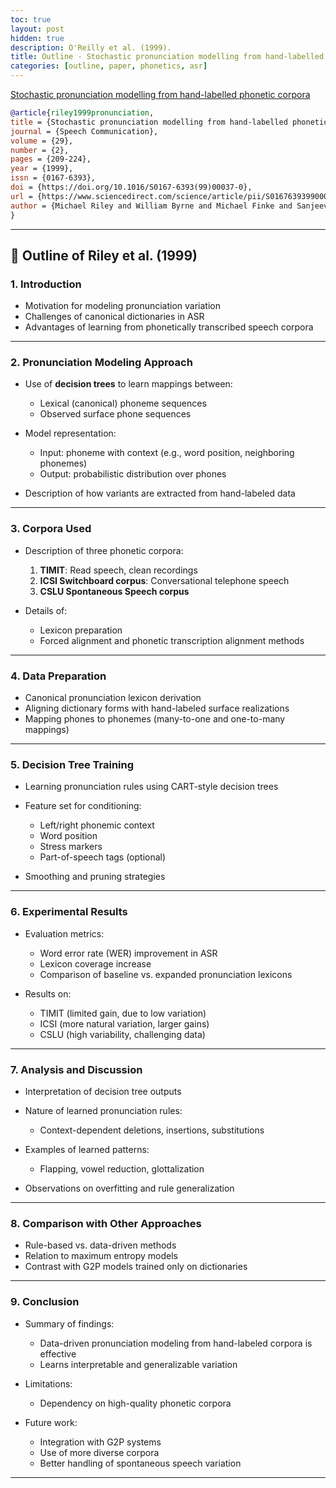 ```yaml
---
toc: true
layout: post
hidden: true
description: O'Reilly et al. (1999).
title: Outline - Stochastic pronunciation modelling from hand-labelled phonetic corpora
categories: [outline, paper, phonetics, asr]
---
```


[Stochastic pronunciation modelling from hand-labelled phonetic corpora](https://www.sciencedirect.com/science/article/pii/S0167639399000370)

```bibtex
@article{riley1999pronunciation,
title = {Stochastic pronunciation modelling from hand-labelled phonetic corpora},
journal = {Speech Communication},
volume = {29},
number = {2},
pages = {209-224},
year = {1999},
issn = {0167-6393},
doi = {https://doi.org/10.1016/S0167-6393(99)00037-0},
url = {https://www.sciencedirect.com/science/article/pii/S0167639399000370},
author = {Michael Riley and William Byrne and Michael Finke and Sanjeev Khudanpur and Andrej Ljolje and John McDonough and Harriet Nock and Murat Saraclar and Charles Wooters and George Zavaliagkos},
}
```

---

## 📑 Outline of Riley et al. (1999)

### 1. **Introduction**

* Motivation for modeling pronunciation variation
* Challenges of canonical dictionaries in ASR
* Advantages of learning from phonetically transcribed speech corpora

---

### 2. **Pronunciation Modeling Approach**

* Use of **decision trees** to learn mappings between:

  * Lexical (canonical) phoneme sequences
  * Observed surface phone sequences
* Model representation:

  * Input: phoneme with context (e.g., word position, neighboring phonemes)
  * Output: probabilistic distribution over phones
* Description of how variants are extracted from hand-labeled data

---

### 3. **Corpora Used**

* Description of three phonetic corpora:

  1. **TIMIT**: Read speech, clean recordings
  2. **ICSI Switchboard corpus**: Conversational telephone speech
  3. **CSLU Spontaneous Speech corpus**
* Details of:

  * Lexicon preparation
  * Forced alignment and phonetic transcription alignment methods

---

### 4. **Data Preparation**

* Canonical pronunciation lexicon derivation
* Aligning dictionary forms with hand-labeled surface realizations
* Mapping phones to phonemes (many-to-one and one-to-many mappings)

---

### 5. **Decision Tree Training**

* Learning pronunciation rules using CART-style decision trees
* Feature set for conditioning:

  * Left/right phonemic context
  * Word position
  * Stress markers
  * Part-of-speech tags (optional)
* Smoothing and pruning strategies

---

### 6. **Experimental Results**

* Evaluation metrics:

  * Word error rate (WER) improvement in ASR
  * Lexicon coverage increase
  * Comparison of baseline vs. expanded pronunciation lexicons
* Results on:

  * TIMIT (limited gain, due to low variation)
  * ICSI (more natural variation, larger gains)
  * CSLU (high variability, challenging data)

---

### 7. **Analysis and Discussion**

* Interpretation of decision tree outputs
* Nature of learned pronunciation rules:

  * Context-dependent deletions, insertions, substitutions
* Examples of learned patterns:

  * Flapping, vowel reduction, glottalization
* Observations on overfitting and rule generalization

---

### 8. **Comparison with Other Approaches**

* Rule-based vs. data-driven methods
* Relation to maximum entropy models
* Contrast with G2P models trained only on dictionaries

---

### 9. **Conclusion**

* Summary of findings:

  * Data-driven pronunciation modeling from hand-labeled corpora is effective
  * Learns interpretable and generalizable variation
* Limitations:

  * Dependency on high-quality phonetic corpora
* Future work:

  * Integration with G2P systems
  * Use of more diverse corpora
  * Better handling of spontaneous speech variation

---

